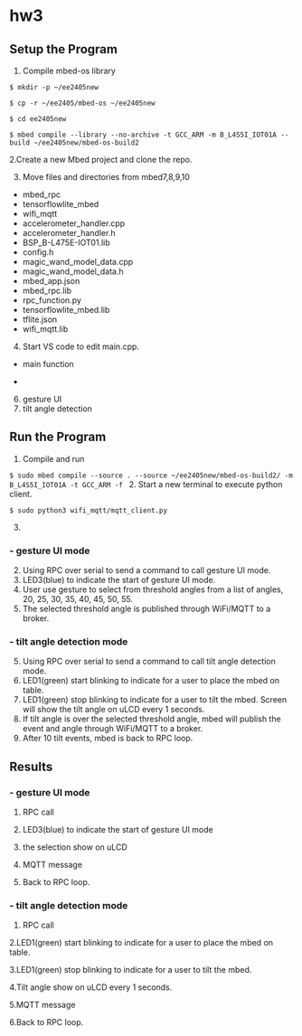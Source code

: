 # hw3

## Setup the Program 

1. Compile mbed-os library

 `$ mkdir -p ~/ee2405new `
 
 `$ cp -r ~/ee2405/mbed-os ~/ee2405new`
 
 `$ cd ee2405new `
 
 `$ mbed compile --library --no-archive -t GCC_ARM -m B_L4S5I_IOT01A --build ~/ee2405new/mbed-os-build2 `
 
2.Create a new Mbed project and clone the repo.
 
3. Move files and directories from mbed7,8,9,10
 - mbed_rpc
 - tensorflowlite_mbed
 - wifi_mqtt
 - accelerometer_handler.cpp
 - accelerometer_handler.h
 - BSP_B-L475E-IOT01.lib
 - config.h
 - magic_wand_model_data.cpp
 - magic_wand_model_data.h
 - mbed_app.json
 - mbed_rpc.lib
 - rpc_function.py
 - tensorflowlite_mbed.lib
 - tflite.json
 - wifi_mqtt.lib
 
4. Start VS code to edit main.cpp.
 - main function
 - ```
6. gesture UI
7. tilt angle detection

## Run the Program 

  1. Compile and run
 
 `$ sudo mbed compile --source . --source ~/ee2405new/mbed-os-build2/ -m B_L4S5I_IOT01A -t GCC_ARM -f ` 
 2. Start a new terminal to execute python client.
 
  `$ sudo python3 wifi_mqtt/mqtt_client.py ` 
 
 3. 
  
  ### - gesture UI mode
  
  2. Using RPC over serial to send a command to call gesture UI mode.
  3. LED3(blue) to indicate the start of gesture UI mode.
  4. User use gesture to select from threshold angles from a list of angles, 20, 25, 30, 35, 40, 45, 50, 55.
  5. The selected threshold angle is published through WiFi/MQTT to a broker.
  ### - tilt angle detection mode
  
  5. Using RPC over serial to send a command to call tilt angle detection mode.
  6. LED1(green) start blinking to indicate for a user to place the mbed on table.
  7. LED1(green) stop blinking to indicate for a user to tilt the mbed. Screen will show the tilt angle on uLCD  every 1 seconds.
  8. If tilt angle is over the selected threshold angle, mbed will publish the event and angle through WiFi/MQTT to a broker. 
  9. After 10 tilt events, mbed is back to RPC loop.

## Results
  ### - gesture UI mode
  
  1. RPC call
  
  2. LED3(blue) to indicate the start of gesture UI mode
  
  3. the selection show on uLCD
  
  4. MQTT message
  
  5. Back to RPC loop.

  ### - tilt angle detection mode
  
  1. RPC call
  
   2.LED1(green) start blinking to indicate for a user to place the mbed on table.

   3.LED1(green) stop blinking to indicate for a user to tilt the mbed.

   4.Tilt angle show on uLCD  every 1 seconds.

   5.MQTT message 

   6.Back to RPC loop.
